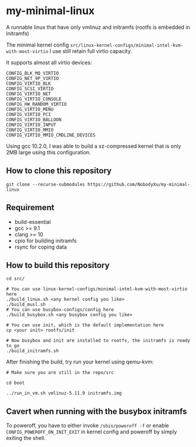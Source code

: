 # my-minimal-linux

A runnable linux that have only vmlinuz and initramfs (rootfs is embedded in initramfs)

The minimal kernel config `src/linux-kernel-configs/minimal-intel-kvm-with-most-virtio` I use still retain full virtio capacity.

It supports almost all virtio devices:

```
CONFIG_BLK_MQ_VIRTIO
CONFIG_NET_9P_VIRTIO
CONFIG_VIRTIO_BLK
CONFIG_SCSI_VIRTIO
CONFIG_VIRTIO_NET
CONFIG_VIRTIO_CONSOLE
CONFIG_HW_RANDOM_VIRTIO
CONFIG_VIRTIO_MENU
CONFIG_VIRTIO_PCI
CONFIG_VIRTIO_BALLOON
CONFIG_VIRTIO_INPUT
CONFIG_VIRTIO_MMIO
CONFIG_VIRTIO_MMIO_CMDLINE_DEVICES
```

Using gcc 10.2.0, I was able to build a xz-compressed kernel that is only 2MB large using this configuration.

## How to clone this repository

```
git clone --recurse-submodules https://github.com/NobodyXu/my-minimal-linux
```

## Requirement
 - build-essential
 - gcc >= 9.1
 - clang >= 10
 - cpio for building initramfs
 - rsync for coping data

## How to build this repository

```
cd src/

# You can use linux-kernel-configs/minimal-intel-kvm-with-most-virtio here
./build_linux.sh <any kernel config you like>
./build_musl.sh
# You can use busybox-configs/config here
./build_busybox.sh <any busybox config you like>

# You can use init, which is the default implementation here
cp <your init> rootfs/init

# Now busybox and init are installed to rootfs, the initramfs is ready to go
./build_initramfs.sh
```
After finishing the build, try run your kernel using qemu-kvm:

```
# Make sure you are still in the repo/src

cd boot

../run_in_vm.sh vmlinuz-5.11.9 initramfs.img
```
## Cavert when running with the busybox initramfs

To poweroff, you have to either invoke `/sbin/poweroff -f` or enable 
`CONFIG_POWEROFF_ON_INIT_EXIT` in kernel config and poweroff by simply exiting the shell.
